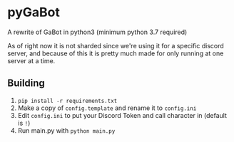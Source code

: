 # pyGaBot
A rewrite of GaBot in python3 (minimum python 3.7 required)

As of right now it is not sharded since we're using it for a specific discord server, and because of this it is pretty much made for only running at one server at a time.

## Building
1. `pip install -r requirements.txt`
2. Make a copy of `config.template` and rename it to `config.ini`
3. Edit `config.ini` to put your Discord Token and call character in (default is `!`)
4. Run main.py with `python main.py`
